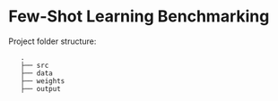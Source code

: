 # Few-Shot Learning Benchmarking


Project folder structure:

       .
       ├── src
       ├── data
       ├── weights
       ├── output

